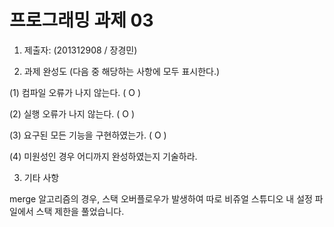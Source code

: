 # 프로그래밍 과제 03

1. 제출자:   (201312908 / 장경민)

2. 과제 완성도 (다음 중 해당하는 사항에 모두 표시한다.)

(1) 컴파일 오류가 나지 않는다. ( O )

(2) 실행 오류가 나지 않는다. ( O )

(3) 요구된 모든 기능을 구현하였는가. ( O )

(4) 미원성인 경우 어디까지 완성하였는지 기술하라.

3. 기타 사항 

merge 알고리즘의 경우, 스택 오버플로우가 발생하여 따로 비쥬얼 스튜디오 내 설정 파일에서 스택 제한을 풀었습니다.
